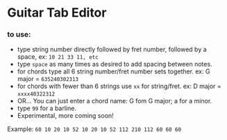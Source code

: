 # Guitar Tab Editor

### to use:
* type string number directly followed by fret number, followed by a space, ex: `10 21 33 11, etc`
* type `space` as many times as desired to add spacing between notes.
* for chords type all 6 string number/fret number sets together.  ex: G major = `635240302313`
* for chords with fewer than 6 strings use `xx` for string/fret.  ex: D major = `xxxx40322312`
* OR... You can just enter a chord name: G fom G major; a for a minor.
* type `99` for a barline.
* Experimental, more coming soon!

Example: `60 10 20 10 52 10 20 10 52 112 210 112 60 60 60`
